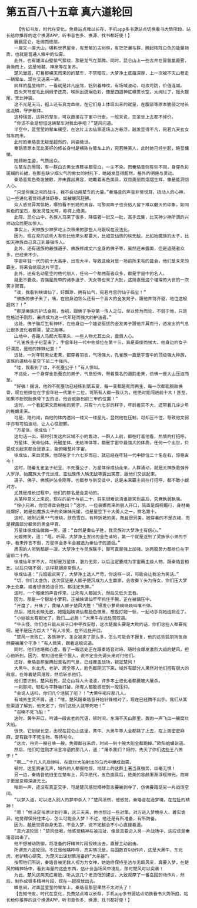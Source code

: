 # 第五百八十五章 真六道轮回
        【告知书友，时代在变化，免费站点难以长存，手机app多书源站点切换看书大势所趋，站长给你推荐的这个换源APP，听书音色多、换源、找书都好使！】
       巍巍昆仑，壮阔而绝丽。
       一座又一座大山，堪称世界屋脊，有葱郁的古树林，有茫茫瀑布群，腾起阵阵白色的能量物质，也就是普通人眼中的仙雾。
       此外，也有雄浑山壁紫气萦绕，那是龙气在蒸腾。同时，昆仑山上一些古井在冒氤氲霞雾，袅袅而上，这是地髓、神泉等在复苏。
       楚风皱眉，盯着那横天而来的的辇车，不禁暗叹，大梦净土底蕴深厚，上一次被不灭山卷走一辆辇车，现在又送来一辆。
       同样的晶莹绚烂，一看就是非凡座驾，铭刻着神纹，有场域波动，可攻可防，价值连城。
       四头天马皮毛比绸缎子还亮，映照出斑斓色彩，像是四道神虹横贯长空，太绚烂了，摇头摆尾，无比神骏。
       这不光是天马，祖上还有真龙血统，在它们身上体现出来的就是，在腹部等原本脆弱之地长出龙鳞，守护躯体。
       这种瑞兽，这样的辇车，可以直接在宇宙中行走，一般来说，亚圣坐上去都不掉价。
       “你该不会是想借这辆辇车对我出手吧？”楚风问道。
       半空中，蓝莹莹的辇车横空，在这片上古仙家道场上方悬浮，越发显得不凡，宛若九天玄女驾车而来。
       此时的秦珞音无疑是超然的，风姿绝世。
       秦珞音原本无比美好的修长身材是横陈在辇车上的，宛若睡美人，此时她已经坐起，略显慵懒。
       她顾盼生姿，气质出众。
       在辇车的周围，有一群白衣男女连鞋袜都雪白，一尘不染。而秦珞音则有些不同，身穿色彩斑斓的长裙，在那些缺少烟火气的男女的衬托下，她越发显得超然，格外的明艳与灵动。
       秦珞音紫色秀发披散，并未露出真容，她戴着五色面具，双目美丽而熠熠生辉，像是能洞彻人心。
       “只是你我之间的战斗，我不会动用辇车的力量。”秦珞音的声音非常悦耳，挠动人的心神，让一些进化者觉得通体舒泰，如被暖风轻拂。
       众人感觉异常惊艳，哪怕看不到她的真容，可那双眸子也会给人留下难以磨灭的印象，如同紫色的宝石，散发灵性光辉，称得上绝美。
       此际，昆仑山中，各族人马来了很多，降临者一批又一批，高手云集，比天神少神所谓的兴师动众而更加惊人。
       事实上，天神族少神罗屹上次带来的那些人马跟现在没法比。
       因为，现在来的这些人有些比他来头都要大，比如亚仙族的映无敌，比如始魔族的太子，比如天神族自己真正到最强传人。
       此外，还有道族的最强道子、佛族修成丈六金身的佛子等，虽然还未露面，但是追随者众多，已经来不少。
       宇宙年轻一代的前十大高手，出现大半，导致这绝对是一场前所未有的盛会，他们是未来的霸主，将来会统驭这片宇宙。
       此外，还有名动星空的绝代丽人，任何一个都拥趸者众多，都是宇宙中的名人。
       就更不要说，百强星辰中的诸多道子、天女等也来了大批，这简直是这个璀璨的大世的一次英才聚首。
       “诶，我看到映谪仙了，好飘渺，拥有仙气，宛若月宫的仙子临尘！”
       “佛族的佛子来了，咦，在他身边怎么还有一个高大的金发男子，跟他并驾齐驱，地位这般超然？！”
       “那是佛族的护法金刚，当初，跟佛子争夺第一传人之位，单以修为而论，不弱于他，只是性格过于刚烈，最终成为这一代年轻而强大的护法者。”
       远处，佛子脑后生有神环，在他身边一个雄姿挺拔的金发男子跟他并肩而行，透发出的气息让很多进化者颤栗，望之胆寒。
       山地中，各路人马都大有来头，一些人物尤其出众，震慑人心。
       “孔雀族圣子纪呈来了，宇宙年轻一代中他排位在第十三，真是英俊而强大，他身边的女子好漂亮，是他的妹妹纪萱！”
       远处，一对年轻男女走来，都穿着羽衣，气场强大，孔雀族一直是宇宙中的顶级强大种族，该族的道统在星空下前二十强内。
       “哇，我看到了谁，不死蚕公子！”有人惊叫。
       不远处，一个身穿金色蚕衣的男子，气息恐怖，带着莫名的道韵走来，仿佛一座大山压迫而至。
       “好强！据说，他的不死蚕功已经练到第五变，每一变都是死而再生，每一次都能脱胎换骨，现在他排位在宇宙年轻一代第十二位，可所有人都一致认为，他绝对能闯进前十大！甚至，如果不断脱胎换骨下去的话，他会威胁到前三甲的位置！”
       这时，一个看起来文质彬彬的男子，只有十六七岁的样子，年龄着实不大，还带着几许少年的稚嫩走来。
       可是，隐约间，自他的体内透出一缕又一缕星光，显然他在压制，可却压不住，导致他文弱中亦有可怕波动，让人心惊胆颤。
       “万星体，徐成仙！”
       这句话一出，顿时引发这片区域不小的轰动，一群人上前，都在盯着他看，热情的打招呼。
       万星体、天命仙体、元磁圣体、无劫神体等，都是宇宙中最强大的体质，任何一个出世，只要成长起来都会是霸主，能俯瞰整片宇宙。
       徐成仙，来自灵族，他现在才十六七岁而已，就已经在年轻一代中排位二十名左右，惊艳古今！
       这时，随着孔雀圣子纪呈、不死蚕公子、万星体徐成仙走来，人群涌动，就是天神族最强传人罗浮、始魔族太子元世成、亚仙族传人映无敌等露出笑意，跟他们交谈起来。
       道子、佛子、佛族护法金刚等，也都参与到交谈中，这是未来霸主间在打招呼，都不敢小觑对方。
       尤其是成长过程中，他们的排名是会变动的。
       从某种意义上来说，现在的前十与前二十，将来很难说清谁能笑到最后，究竟孰弱孰强。
       “徐小兄弟，你觉得谁会胜出？”这时，一位袅娜而来的丽人开口，简直是烟视媚行，身材曲线爆好，她是始魔族太子的亲妹妹元媛，也是星空下十大美人之一，排名第十。
       这时，她附近黑**气缭绕，肤色雪白，有种妖艳的美，而且很另类，她穿着的不是衣裙，而是裸露部分躯体的黑金甲胄。
       万星体徐成仙微微一笑，道：“自然是秦仙子胜，我灵族对大梦净土有信心。”
       元媛微笑，道：“唔，听闻，大梦净土发出的金色请帖，第一个就是送到了灵族徐小弟的手中，看来传言不假，万星体会多半会被选为秦仙子的道侣。”
       周围的人听到都是一凛，大梦净土与灵族联手，那可真是强上加强，这两股势力都排位在宇宙前二十内。
       徐成仙年岁不大，可却是万星体，潜力无穷，以后注定要成为宇宙霸主级人物，跟秦珞音相比，以后只强不弱，这样联姻非常慑人。
       徐成仙道：“元姐姐说笑了，大梦净土选人严苛，你这样一说，可能会让我沦为笑话。”
       “切，你们太虚伪，这次保证是人贩子楚风成为人生赢家，会收秦丫头为侍女，你们压大梦净土会赢，或者想做她道侣的，都注定失算。”
       这时，一个稚嫩的声音传来，让所有人都回头，然后又低头去看。
       因为，那是一个银发小萝莉，正被映谪仙牢牢抓住手腕，正在被镇压中。
       “开盘了，开赌了，我赌人贩子楚风大胜！”银发小萝莉映晓晓叫嚷不停。
       然后，她兄长映无敌，她姐姐映谪仙都脸色微黑，想殴打她一顿，一起动手将她给拎走了。
       “小姑娘太有眼光了，我们……必胜！”大黑牛在远处赞叹道。
       “牛头怪，你们也只能从孩子口中寻找安慰，这次楚魔头要是大败的话，你们这些人都要死啊，是不是压力巨大？”有人冷笑，在不远处开口。
       “楚风一旦败亡，各族神子、圣女被卖了那么多，怎么可能会不报复，他的这些狐朋狗友自然要被屠个干净！”有人微笑，跟着这般说道。
       同时，他们也略微心虚，看了一眼远处正在跟秦珞音对峙、随时会爆发激烈大战的楚风，担心他听到，因为，都知道他是个狠人，说不定会先调头来对付他们。
       还好，秦珞音那里腾起莫名的气息，已经覆盖战场，锁定楚风！
       大黑牛、东北虎、老驴、周全等人，脸色都阴沉下来，域外有部分人果然对他们抱有很大的敌意，在等着楚风落败，然后斩杀他们。
       他们意识到，楚风若死，昆仑山将人头滚滚，许多本土进化者都要被大屠杀。
       一刹那间，轻松与平静被打破，所有人都敢感觉到一股压抑。
       “会说人话吗，你们几个活腻了吧？！”大黑牛喝斥那几人。
       有域外生灵不屑，道：“嘿，楚风跟秦珞音开始针锋相对了，现在已经腾不出手。我们从某些渠道了解到，他死定了，你们这些人就等死吧！”
       “召唤不死飞船！”
       这时，黄牛开口，吟诵一段古老的咒语，顿时间，东海不灭山那里，轰的一声飞出一艘腐烂大船。
       很快，它划破长空，出现在昆仑山这里，黄牛、大黑牛等人全都跳了上去，在上面密密麻麻，足有数千不死生物，等待号令。
       “这次，用完一艘召唤一艘，免得都召来后，时间一到十艘大船全都跑掉。”欧阳蛤蟆说道。
       然后，他们盯住刚才冷言冷语的那几人，道：“屠杀我们？妈的，先灭了你们这些王八羔子！”
       “啊……”十几人先后惨叫，在腐烂大船射出的乌光中爆成血雾。
       顿时，这里鸦雀无声，域外的人都很吃惊，地球上的这群土著当真强势，丝毫无惧！
       另一边，秦珞音依旧坐在辇车上，风华绝代，五色面具后，绝美的容颜渐渐浮现神光，而眸子更是变得深邃无比。
       嗡的一声，还没有真正交手，可是楚风感觉精神意志要被剥夺了，仿佛要踏足另一片战场空间。
       “以梦入道，可以进入别人的梦中杀人？”楚风凛然，他感觉，秦珞音在造梦境，在拉扯的精神！
       “嗯！”他决定按原计划行事，这三天来，他也想过一些对策。对方进入梦境杀人，着实诡异。他觉得保持住本心，怎么可能会入梦？不过，他还是有所准备，有所防备。
       因为，越是觉得自身无恙，不会入梦，说不定越会不小心直接着道。
       “真六道轮回！”楚风低喝，他感觉精神在被拉扯，像是真要进入另一片战场中，这应该是秦珞音出击了。
       他不想被动防御，将准备的好精神片段投映出去，直接主动出击。
       所谓真六道轮回，不过是他瞎咋呼，真实情况是，岛国数百G动作片，这是大黑牛、东北虎、老驴精心研究、为楚风出谋划策准备的“大杀器”。
       按照他们所说，秦珞音被无数人视为为女神，她始终保持圣洁与无暇风采，真要入梦，在楚风的精神场中，看到海量的这些东西，估计会当场风中凌乱，那时楚风可以突袭！
       为此，楚风这两天红着脸，听从这几个老流氓的建议，大致观摩了一番岛国的动作片，然后，制作成很多精神片段，现在一起投放出去。
       瞬息间，对面蓝莹莹的辇车上，秦珞音那里果然不太对头了！
       【告知书友，时代在变化，免费站点难以长存，手机app多书源站点切换看书大势所趋，站长给你推荐的这个换源APP，听书音色多、换源、找书都好使！】
